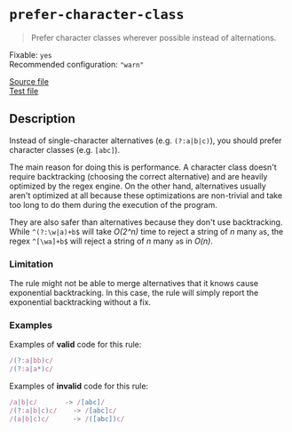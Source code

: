 # `prefer-character-class`

> Prefer character classes wherever possible instead of alternations.

Fixable: `yes` <br> Recommended configuration: `"warn"`

<!-- prettier-ignore -->
[Source file](https://github.com/RunDevelopment/eslint-plugin-clean-regex/blob/master/lib/rules/prefer-character-class.js) <br> [Test file](https://github.com/RunDevelopment/eslint-plugin-clean-regex/blob/master/tests/lib/rules/prefer-character-class.js)

## Description

Instead of single-character alternatives (e.g. `(?:a|b|c)`), you should prefer
character classes (e.g. `[abc]`).

The main reason for doing this is performance. A character class doesn't require
backtracking (choosing the correct alternative) and are heavily optimized by the
regex engine. On the other hand, alternatives usually aren't optimized at all
because these optimizations are non-trivial and take too long to do them during
the execution of the program.

They are also safer than alternatives because they don't use backtracking. While
`^(?:\w|a)+b$` will take _O(2^n)_ time to reject a string of _n_ many `a`s, the
regex `^[\wa]+b$` will reject a string of _n_ many `a`s in _O(n)_.

### Limitation

The rule might not be able to merge alternatives that it knows cause exponential
backtracking. In this case, the rule will simply report the exponential
backtracking without a fix.

### Examples

Examples of **valid** code for this rule:

<!-- prettier-ignore -->
```js
/(?:a|bb)c/
/(?:a|a*)c/
```

Examples of **invalid** code for this rule:

<!-- prettier-ignore -->
```js
/a|b|c/       -> /[abc]/
/(?:a|b|c)c/    -> /[abc]c/
/(a|b|c)c/      -> /([abc])c/
```
